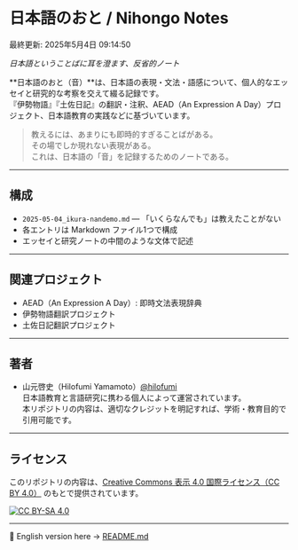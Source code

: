 # 日本語のおと / Nihongo Notes

最終更新: 2025年5月4日 09:14:50

_日本語ということばに耳を澄ます、反省的ノート_

**日本語のおと（音）**は、日本語の表現・文法・語感について、個人的なエッセイと研究的な考察を交えて綴る記録です。  
『伊勢物語』『土佐日記』の翻訳・注釈、AEAD（An Expression A Day）プロジェクト、日本語教育の実践などに基づいています。

> 教えるには、あまりにも即時的すぎることばがある。  
> その場でしか現れない表現がある。  
> これは、日本語の「音」を記録するためのノートである。

---

## 構成

- `2025-05-04_ikura-nandemo.md` — 「いくらなんでも」は教えたことがない
- 各エントリは Markdown ファイル1つで構成
- エッセイと研究ノートの中間のような文体で記述

---

## 関連プロジェクト

- AEAD（An Expression A Day）: 即時文法表現辞典
- 伊勢物語翻訳プロジェクト
- 土佐日記翻訳プロジェクト

---

## 著者

- 山元啓史（Hilofumi Yamamoto）[@hilofumi](https://yamagen.github.io)  
  日本語教育と言語研究に携わる個人によって運営されています。  
  本リポジトリの内容は、適切なクレジットを明記すれば、学術・教育目的で引用可能です。

---

## ライセンス

このリポジトリの内容は、[Creative Commons 表示 4.0 国際ライセンス（CC BY 4.0）](https://creativecommons.org/licenses/by/4.0/deed.ja) のもとで提供されています。

[![CC BY-SA 4.0](https://licensebuttons.net/l/by-sa/4.0/88x31.png)](https://creativecommons.org/licenses/by-sa/4.0/)

---

📄 English version here → [README.md](./README.md)
